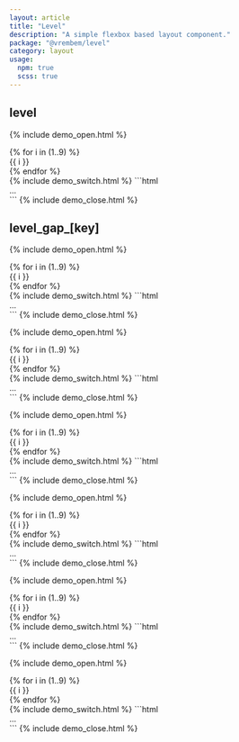 ```yaml
---
layout: article
title: "Level"
description: "A simple flexbox based layout component."
package: "@vrembem/level"
category: layout
usage:
  npm: true
  scss: true
---
```


## level

{% include demo_open.html %}
<div class="level">
  {% for i in (1..9) %}
    <div class="box">{{ i }}</div>
  {% endfor %}
</div>
{% include demo_switch.html %}
```html
<div class="level">...</div>
```
{% include demo_close.html %}

## level_gap_[key]

{% include demo_open.html %}
<div class="level level_gap_none">
  {% for i in (1..9) %}
    <div class="box">{{ i }}</div>
  {% endfor %}
</div>
{% include demo_switch.html %}
```html
<div class="level level_gap_none">...</div>
```
{% include demo_close.html %}

{% include demo_open.html %}
<div class="level level_gap_xs">
  {% for i in (1..9) %}
    <div class="box">{{ i }}</div>
  {% endfor %}
</div>
{% include demo_switch.html %}
```html
<div class="level level_gap_xs">...</div>
```
{% include demo_close.html %}

{% include demo_open.html %}
<div class="level level_gap_sm">
  {% for i in (1..9) %}
    <div class="box">{{ i }}</div>
  {% endfor %}
</div>
{% include demo_switch.html %}
```html
<div class="level level_gap_sm">...</div>
```
{% include demo_close.html %}

{% include demo_open.html %}
<div class="level level_gap_md">
  {% for i in (1..9) %}
    <div class="box">{{ i }}</div>
  {% endfor %}
</div>
{% include demo_switch.html %}
```html
<div class="level level_gap_md">...</div>
```
{% include demo_close.html %}

{% include demo_open.html %}
<div class="level level_gap_lg">
  {% for i in (1..9) %}
    <div class="box">{{ i }}</div>
  {% endfor %}
</div>
{% include demo_switch.html %}
```html
<div class="level level_gap_lg">...</div>
```
{% include demo_close.html %}

{% include demo_open.html %}
<div class="level level_gap_xl">
  {% for i in (1..9) %}
    <div class="box">{{ i }}</div>
  {% endfor %}
</div>
{% include demo_switch.html %}
```html
<div class="level level_gap_xl">...</div>
```
{% include demo_close.html %}
